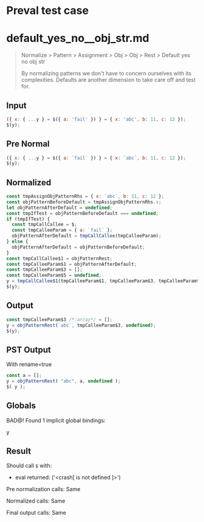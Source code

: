 # Preval test case

# default_yes_no__obj_str.md

> Normalize > Pattern > Assignment > Obj > Obj > Rest > Default yes no  obj str
>
> By normalizing patterns we don't have to concern ourselves with its complexities. Defaults are another dimension to take care off and test for.

## Input

`````js filename=intro
({ x: { ...y } = $({ a: 'fail' }) } = { x: 'abc', b: 11, c: 12 });
$(y);
`````

## Pre Normal


`````js filename=intro
({ x: { ...y } = $({ a: `fail` }) } = { x: `abc`, b: 11, c: 12 });
$(y);
`````

## Normalized


`````js filename=intro
const tmpAssignObjPatternRhs = { x: `abc`, b: 11, c: 12 };
const objPatternBeforeDefault = tmpAssignObjPatternRhs.x;
let objPatternAfterDefault = undefined;
const tmpIfTest = objPatternBeforeDefault === undefined;
if (tmpIfTest) {
  const tmpCallCallee = $;
  const tmpCalleeParam = { a: `fail` };
  objPatternAfterDefault = tmpCallCallee(tmpCalleeParam);
} else {
  objPatternAfterDefault = objPatternBeforeDefault;
}
const tmpCallCallee$1 = objPatternRest;
const tmpCalleeParam$1 = objPatternAfterDefault;
const tmpCalleeParam$3 = [];
const tmpCalleeParam$5 = undefined;
y = tmpCallCallee$1(tmpCalleeParam$1, tmpCalleeParam$3, tmpCalleeParam$5);
$(y);
`````

## Output


`````js filename=intro
const tmpCalleeParam$3 /*:array*/ = [];
y = objPatternRest(`abc`, tmpCalleeParam$3, undefined);
$(y);
`````

## PST Output

With rename=true

`````js filename=intro
const a = [];
y = objPatternRest( "abc", a, undefined );
$( y );
`````

## Globals

BAD@! Found 1 implicit global bindings:

y

## Result

Should call `$` with:
 - eval returned: ('<crash[ <ref> is not defined ]>')

Pre normalization calls: Same

Normalized calls: Same

Final output calls: Same

